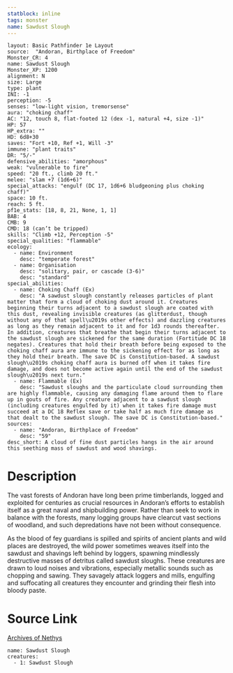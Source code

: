 ```yaml
---
statblock: inline
tags: monster
name: Sawdust Slough
---
```

```statblock
layout: Basic Pathfinder 1e Layout
source:  "Andoran, Birthplace of Freedom"
Monster_CR: 4
name: Sawdust Slough
Monster_XP: 1200
alignment: N
size: Large
type: plant
INI: -1
perception: -5
senses: "low-light vision, tremorsense"
aura: "choking chaff"
AC: "12, touch 8, flat-footed 12 (dex -1, natural +4, size -1)"
HP: 57
HP_extra: ""
HD: 6d8+30
saves: "Fort +10, Ref +1, Will -3"
immune: "plant traits"
DR: "5/-"
defensive_abilities: "amorphous"
weak: "vulnerable to fire"
speed: "20 ft., climb 20 ft."
melee: "slam +7 (1d6+6)"
special_attacks: "engulf (DC 17, 1d6+6 bludgeoning plus choking chaff)"
space: 10 ft.
reach: 5 ft.
pf1e_stats: [18, 8, 21, None, 1, 1]
BAB: 4
CMB: 9
CMD: 18 (can’t be tripped)
skills: "Climb +12, Perception -5"
special_qualities: "flammable"
ecology:
  - name: Environment
    desc: "temperate forest"
  - name: Organisation
    desc: "solitary, pair, or cascade (3-6)"
    desc: "standard"
special_abilities:
  - name: Choking Chaff (Ex)
    desc: "A sawdust slough constantly releases particles of plant matter that form a cloud of choking dust around it. Creatures beginning their turns adjacent to a sawdust slough are coated with this dust, revealing invisible creatures (as glitterdust, though without any of that spell\u2019s other effects) and dazzling creatures as long as they remain adjacent to it and for 1d3 rounds thereafter. In addition, creatures that breathe that begin their turns adjacent to the sawdust slough are sickened for the same duration (Fortitude DC 18 negates). Creatures that hold their breath before being exposed to the choking chaff aura are immune to the sickening effect for as long as they hold their breath. The save DC is Constitution-based. A sawdust slough\u2019s choking chaff aura is burned off when it takes fire damage, and does not become active again until the end of the sawdust slough\u2019s next turn."
  - name: Flammable (Ex)
    desc: "Sawdust sloughs and the particulate cloud surrounding them are highly flammable, causing any damaging flame around them to flare up in gouts of fire. Any creature adjacent to a sawdust slough (including creatures engulfed by it) when it takes fire damage must succeed at a DC 18 Reflex save or take half as much fire damage as that dealt to the sawdust slough. The save DC is Constitution-based."
sources:
  - name: "Andoran, Birthplace of Freedom"
    desc: "59"
desc_short: A cloud of fine dust particles hangs in the air around this seething mass of sawdust and wood shavings.
```
# Description
The vast forests of Andoran have long been prime timberlands, logged and exploited for centuries as crucial resources in Andoran’s efforts to establish itself as a great naval and shipbuilding power. Rather than seek to work in balance with the forests, many logging groups have clearcut vast sections of woodland, and such depredations have not been without consequence.

As the blood of fey guardians is spilled and spirits of ancient plants and wild places are destroyed, the wild power sometimes weaves itself into the sawdust and shavings left behind by loggers, spawning mindlessly destructive masses of detritus called sawdust sloughs. These creatures are drawn to loud noises and vibrations, especially metallic sounds such as chopping and sawing. They savagely attack loggers and mills, engulfing and suffocating all creatures they encounter and grinding their flesh into bloody paste.
# Source Link
[Archives of Nethys](https://aonprd.com/MonsterDisplay.aspx?ItemName=Sawdust%20Slough)
```encounter-table
name: Sawdust Slough
creatures:
  - 1: Sawdust Slough
```
